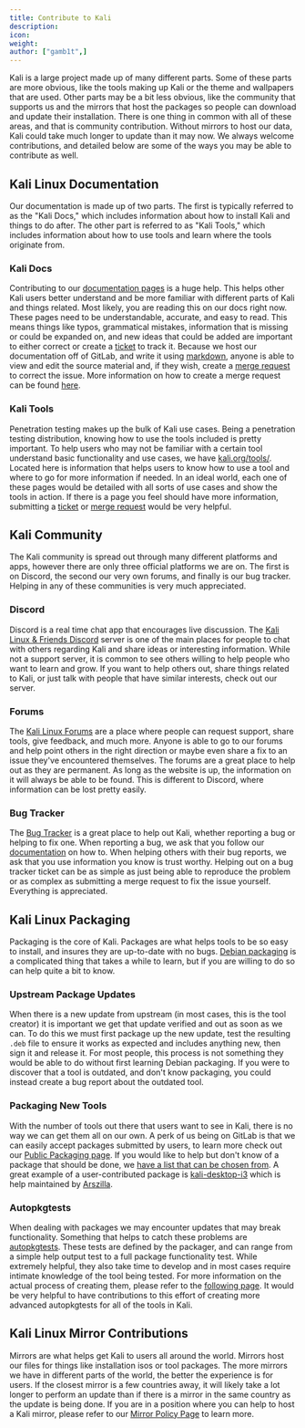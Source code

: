 ```yaml
---
title: Contribute to Kali
description:
icon:
weight:
author: ["gamb1t",]
---
```


Kali is a large project made up of many different parts. Some of these parts are more obvious, like the tools making up Kali or the theme and wallpapers that are used. Other parts may be a bit less obvious, like the community that supports us and the mirrors that host the packages so people can download and update their installation. There is one thing in common with all of these areas, and that is community contribution. Without mirrors to host our data, Kali could take much longer to update than it may now. We always welcome contributions, and detailed below are some of the ways you may be able to contribute as well.

## Kali Linux Documentation

Our documentation is made up of two parts. The first is typically referred to as the "Kali Docs," which includes information about how to install Kali and things to do after. The other part is referred to as "Kali Tools," which includes information about how to use tools and learn where the tools originate from.

### Kali Docs

Contributing to our [documentation pages](/docs/) is a huge help. This helps other Kali users better understand and be more familiar with different parts of Kali and things related. Most likely, you are reading this on our docs right now. These pages need to be understandable, accurate, and easy to read. This means things like typos, grammatical mistakes, information that is missing or could be expanded on, and new ideas that could be added are important to either correct or create a [ticket](https://gitlab.com/kalilinux/documentation/kali-docs/-/issues) to track it. Because we host our documentation off of GitLab, and write it using [markdown](https://en.wikipedia.org/wiki/Markdown), anyone is able to view and edit the source material and, if they wish, create a [merge request](https://gitlab.com/kalilinux/documentation/kali-docs/-/merge_requests) to correct the issue. More information on how to create a merge request can be found [here](https://docs.gitlab.com/ee/user/project/merge_requests/creating_merge_requests.html).

### Kali Tools

Penetration testing makes up the bulk of Kali use cases. Being a penetration testing distribution, knowing how to use the tools included is pretty important. To help users who may not be familiar with a certain tool understand basic functionality and use cases, we have [kali.org/tools/](/tools/). Located here is information that helps users to know how to use a tool and where to go for more information if needed. In an ideal world, each one of these pages would be detailed with all sorts of use cases and show the tools in action. If there is a page you feel should have more information, submitting a [ticket](https://gitlab.com/kalilinux/documentation/kali-tools/-/issues) or [merge request](https://gitlab.com/kalilinux/documentation/kali-tools/-/merge_requests) would be very helpful.

## Kali Community

The Kali community is spread out through many different platforms and apps, however there are only three official platforms we are on. The first is on Discord, the second our very own forums, and finally is our bug tracker. Helping in any of these communities is very much appreciated.

### Discord

Discord is a real time chat app that encourages live discussion. The [Kali Linux & Friends Discord](https://discord.kali.org/) server is one of the main places for people to chat with others regarding Kali and share ideas or interesting information. While not a support server, it is common to see others willing to help people who want to learn and grow. If you want to help others out, share things related to Kali, or just talk with people that have similar interests, check out our server.

### Forums

The [Kali Linux Forums](https://forums.kali.org/) are a place where people can request support, share tools, give feedback, and much more. Anyone is able to go to our forums and help point others in the right direction or maybe even share a fix to an issue they've encountered themselves. The forums are a great place to help out as they are permanent. As long as the website is up, the information on it will always be able to be found. This is different to Discord, where information can be lost pretty easily.

### Bug Tracker

The [Bug Tracker](https://bugs.kali.org/) is a great place to help out Kali, whether reporting a bug or helping to fix one. When reporting a bug, we ask that you follow our [documentation](/docs/community/submitting-issues-kali-bug-tracker/) on how to. When helping others with their bug reports, we ask that you use information you know is trust worthy. Helping out on a bug tracker ticket can be as simple as just being able to reproduce the problem or as complex as submitting a merge request to fix the issue yourself. Everything is appreciated.

## Kali Linux Packaging

Packaging is the core of Kali. Packages are what helps tools to be so easy to install, and insures they are up-to-date with no bugs. [Debian packaging](https://wiki.debian.org/Packaging) is a complicated thing that takes a while to learn, but if you are willing to do so can help quite a bit to know.

### Upstream Package Updates

When there is a new update from upstream (in most cases, this is the tool creator) it is important we get that update verified and out as soon as we can. To do this we must first package up the new update, test the resulting `.deb` file to ensure it works as expected and includes anything new, then sign it and release it. For most people, this process is not something they would be able to do without first learning Debian packaging. If you were to discover that a tool is outdated, and don't know packaging, you could instead create a bug report about the outdated tool.

### Packaging New Tools

With the number of tools out there that users want to see in Kali, there is no way we can get them all on our own. A perk of us being on GitLab is that we can easily accept packages submitted by users, to learn more check out our [Public Packaging page](/docs/development/public-packaging/). If you would like to help but don't know of a package that should be done, we [have a list that can be chosen from](https://bugs.kali.org/search.php?project_id=1&category_id=Queued%20Tool%20Addition&sticky=on&sort=id&dir=ASC&per_page=9999&hide_status=80&match_type=0). A great example of a user-contributed package is [kali-desktop-i3](https://www.kali.org/tools/kali-meta/#kali-desktop-i3) which is help maintained by [Arszilla](https://gitlab.com/Arszilla).

### Autopkgtests

When dealing with packages we may encounter updates that may break functionality. Something that helps to catch these problems are [autopkgtests](https://www.kali.org/docs/development/contributing-runtime-tests/#a-bit-of-autopkgtest-background). These tests are defined by the packager, and can range from a simple help output test to a full package functionality test. While extremely helpful, they also take time to develop and in most cases require intimate knowledge of the tool being tested. For more information on the actual process of creating them, please refer to the [following page](/docs/development/contributing-runtime-tests/). It would be very helpful to have contributions to this effort of creating more advanced autopkgtests for all of the tools in Kali.

## Kali Linux Mirror Contributions

Mirrors are what helps get Kali to users all around the world. Mirrors host our files for things like installation isos or tool packages. The more mirrors we have in different parts of the world, the better the experience is for users. If the closest mirror is a few countries away, it will likely take a lot longer to perform an update than if there is a mirror in the same country as the update is being done. If you are in a position where you can help to host a Kali mirror, please refer to our [Mirror Policy Page](/docs/community/setting-up-a-kali-linux-mirror/) to learn more.